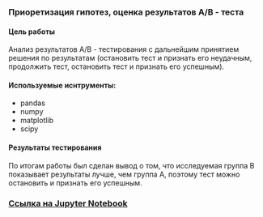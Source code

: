 ###  Приоретизация гипотез, оценка результатов А/В - теста
#### Цель работы
Анализ результатов А/В - тестирования с дальнейшим принятием решения по результатам (остановить тест и признать его неудачным, продолжить тест, остановить тест и признать его успешным).
#### Используемые иснтрументы:
- pandas
- numpy
- matplotlib
- scipy
#### Результаты тестирования
По итогам работы был сделан вывод о том, что исследуемая группа В показывает результаты лучше, чем группа А, поэтому тест можно остановить и признать его успешным.
### [Ссылка на Jupyter Notebook](https://github.com/irina-shap/Data-analyst-portfolio/blob/main/%D0%9F%D1%80%D0%BE%D0%B5%D0%BA%D1%82%201/AB%20-%20test.ipynb)
